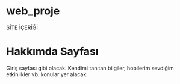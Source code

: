 # web_proje
SİTE İÇERİĞİ 
# Hakkımda Sayfası
Giriş sayfası gibi olacak. Kendimi tanıtan bilgiler, hobilerim sevdiğim etkinlikler vb. konular yer alacak.
#
